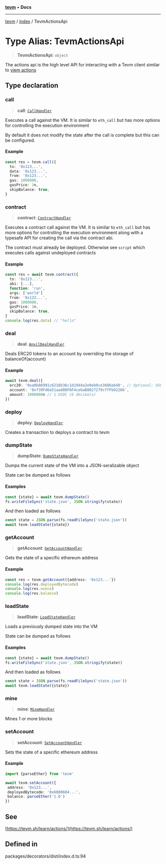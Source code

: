 [**tevm**](../../README.md) • **Docs**

***

[tevm](../../modules.md) / [index](../README.md) / TevmActionsApi

# Type Alias: TevmActionsApi

> **TevmActionsApi**: `object`

The actions api is the high level API for interacting with a Tevm client similar to [viem actions](https://viem.sh/learn/actions/)

## Type declaration

### call

> **call**: [`CallHandler`](../../actions/type-aliases/CallHandler.md)

Executes a call against the VM. It is similar to `eth_call` but has more
options for controlling the execution environment

By default it does not modify the state after the call is complete but this can be configured.

#### Example

```ts
const res = tevm.call({
  to: '0x123...',
  data: '0x123...',
  from: '0x123...',
  gas: 1000000,
  gasPrice: 1n,
  skipBalance: true,
}
```

### contract

> **contract**: [`ContractHandler`](../../actions/type-aliases/ContractHandler.md)

Executes a contract call against the VM. It is similar to `eth_call` but has more
options for controlling the execution environment along with a typesafe API
for creating the call via the contract abi.

The contract must already be deployed. Otherwise see `script` which executes calls
against undeployed contracts

#### Example

```ts
const res = await tevm.contract({
  to: '0x123...',
  abi: [...],
  function: 'run',
  args: ['world']
  from: '0x123...',
  gas: 1000000,
  gasPrice: 1n,
  skipBalance: true,
}
console.log(res.data) // "hello"
```

### deal

> **deal**: [`AnvilDealHandler`](../../actions/type-aliases/AnvilDealHandler.md)

Deals ERC20 tokens to an account by overriding the storage of balanceOf(account)

#### Example

```typescript
await tevm.deal({
  erc20: '0xa0b86991c6218b36c1d19d4a2e9eb0ce3606eb48', // Optional: USDC address
  account: '0xf39Fd6e51aad88F6F4ce6aB8827279cffFb92266',
  amount: 1000000n // 1 USDC (6 decimals)
})
```

### deploy

> **deploy**: [`DeployHandler`](../../actions/type-aliases/DeployHandler.md)

Creates a transaction to deploys a contract to tevm

### dumpState

> **dumpState**: [`DumpStateHandler`](../../actions/type-aliases/DumpStateHandler.md)

Dumps the current state of the VM into a JSON-seralizable object

State can be dumped as follows

#### Examples

```typescript
const {state} = await tevm.dumpState()
fs.writeFileSync('state.json', JSON.stringify(state))
```

And then loaded as follows

```typescript
const state = JSON.parse(fs.readFileSync('state.json'))
await tevm.loadState({state})
```

### getAccount

> **getAccount**: [`GetAccountHandler`](../../actions/type-aliases/GetAccountHandler.md)

Gets the state of a specific ethereum address

#### Example

```ts
const res = tevm.getAccount({address: '0x123...'})
console.log(res.deployedBytecode)
console.log(res.nonce)
console.log(res.balance)
```

### loadState

> **loadState**: [`LoadStateHandler`](../../actions/type-aliases/LoadStateHandler.md)

Loads a previously dumped state into the VM

State can be dumped as follows

#### Examples

```typescript
const {state} = await tevm.dumpState()
fs.writeFileSync('state.json', JSON.stringify(state))
```

And then loaded as follows

```typescript
const state = JSON.parse(fs.readFileSync('state.json'))
await tevm.loadState({state})
```

### mine

> **mine**: [`MineHandler`](MineHandler.md)

Mines 1 or more blocks

### setAccount

> **setAccount**: [`SetAccountHandler`](../../actions/type-aliases/SetAccountHandler.md)

Sets the state of a specific ethereum address

#### Example

```ts
import {parseEther} from 'tevm'

await tevm.setAccount({
 address: '0x123...',
 deployedBytecode: '0x6080604...',
 balance: parseEther('1.0')
})
```

## See

[https://tevm.sh/learn/actions/](https://tevm.sh/learn/actions/)

## Defined in

packages/decorators/dist/index.d.ts:94
